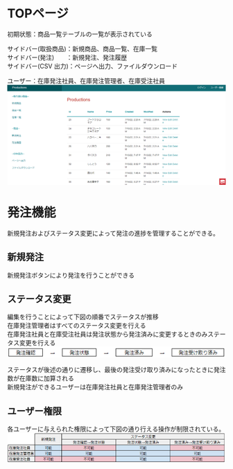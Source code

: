 # TOPページ  
初期状態：商品一覧テーブルの一覧が表示されている  

サイドバー(取扱商品)：新規商品、商品一覧、在庫一覧  
サイドバー(発注)　　：新規発注、発注履歴  
サイドバー(CSV 出力)：ページへ出力、ファイルダウンロード  

ユーザー：在庫発注社員、在庫発注管理者、在庫受注社員  
![top](top.png)
# 発注機能  
新規発注およびステータス変更によって発注の進捗を管理することができる。
## 新規発注
新規発注ボタンにより発注を行うことができる  

## ステータス変更
編集を行うことによって下図の順番でステータスが推移  
在庫発注管理者はすべてのステータス変更を行える  
在庫発注社員と在庫受注社員は発注状態から発注済みに変更するときのみステータス変更を行える  
![ステータス画像](status.png)  

ステータスが後述の通りに遷移し、最後の発注受け取り済みになったときに発注数が在庫数に加算される  
新規発注ができるユーザーは在庫発注社員と在庫発注管理者のみ  

## ユーザー権限
各ユーザーに与えられた権限によって下図の通り行える操作が制限されている。
![ユーザー権限](authority.png)

